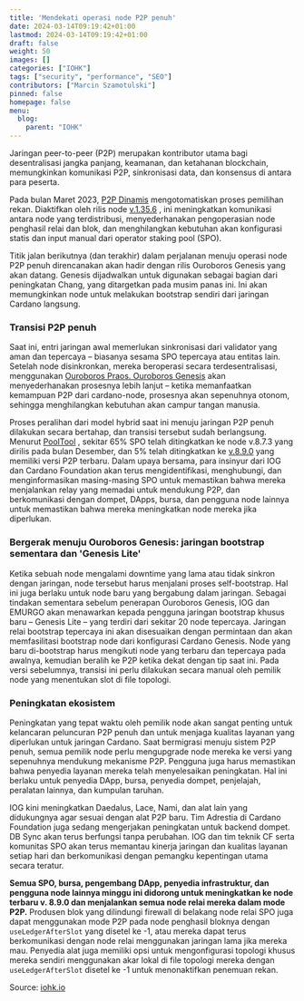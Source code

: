 ```yaml
---
title: 'Mendekati operasi node P2P penuh'
date: 2024-03-14T09:19:42+01:00
lastmod: 2024-03-14T09:19:42+01:00
draft: false
weight: 50
images: []
categories: ["IOHK"]
tags: ["security", "performance", "SEO"]
contributors: ["Marcin Szamotulski"]
pinned: false
homepage: false
menu:
  blog:
    parent: "IOHK"
---
```


Jaringan peer-to-peer (P2P) merupakan kontributor utama bagi desentralisasi jangka panjang, keamanan, dan ketahanan blockchain, memungkinkan komunikasi P2P, sinkronisasi data, dan konsensus di antara para peserta.

Pada bulan Maret 2023, [P2P Dinamis](https://iohk.io/en/blog/posts/2023/03/16/dynamic-p2p-is-coming-to-cardano/) mengotomatiskan proses pemilihan rekan. Diaktifkan oleh rilis node [v.1.35.6](https://github.com/IntersectMBO/cardano-node/releases/tag/1.35.6) , ini meningkatkan komunikasi antara node yang terdistribusi, menyederhanakan pengoperasian node penghasil relai dan blok, dan menghilangkan kebutuhan akan konfigurasi statis dan input manual dari operator staking pool (SPO).

Titik jalan berikutnya (dan terakhir) dalam perjalanan menuju operasi node P2P penuh direncanakan akan hadir dengan rilis Ouroboros Genesis yang akan datang. Genesis dijadwalkan untuk digunakan sebagai bagian dari peningkatan Chang, yang ditargetkan pada musim panas ini. Ini akan memungkinkan node untuk melakukan bootstrap sendiri dari jaringan Cardano langsung.

### Transisi P2P penuh

Saat ini, entri jaringan awal memerlukan sinkronisasi dari validator yang aman dan tepercaya – biasanya sesama SPO tepercaya atau entitas lain. Setelah node disinkronkan, mereka beroperasi secara terdesentralisasi, menggunakan [Ouroboros Praos. Ouroboros Genesis](https://iohk.io/en/research/library/papers/ouroboros-praos-an-adaptively-secure-semi-synchronous-proof-of-stake-protocol/) akan menyederhanakan prosesnya lebih lanjut – ketika memanfaatkan kemampuan P2P dari cardano-node, prosesnya akan sepenuhnya otonom, sehingga menghilangkan kebutuhan akan campur tangan manusia.

Proses peralihan dari model hybrid saat ini menuju jaringan P2P penuh dilakukan secara bertahap, dan transisi tersebut sudah berlangsung. Menurut [PoolTool](https://pooltool.io/networkhealth) , sekitar 65% SPO telah ditingkatkan ke node v.8.7.3 yang dirilis pada bulan Desember, dan 5% telah ditingkatkan ke [v.8.9.0](https://github.com/IntersectMBO/cardano-node/releases/tag/8.9.0) yang memiliki versi P2P terbaru. Dalam upaya bersama, para insinyur dari IOG dan Cardano Foundation akan terus mengidentifikasi, menghubungi, dan menginformasikan masing-masing SPO untuk memastikan bahwa mereka menjalankan relay yang memadai untuk mendukung P2P, dan berkomunikasi dengan dompet, DApps, bursa, dan pengguna node lainnya untuk memastikan bahwa mereka meningkatkan node mereka jika diperlukan.

### Bergerak menuju Ouroboros Genesis: jaringan bootstrap sementara dan 'Genesis Lite'

Ketika sebuah node mengalami downtime yang lama atau tidak sinkron dengan jaringan, node tersebut harus menjalani proses self-bootstrap. Hal ini juga berlaku untuk node baru yang bergabung dalam jaringan. Sebagai tindakan sementara sebelum penerapan Ouroboros Genesis, IOG dan EMURGO akan menawarkan kepada pengguna jaringan bootstrap khusus baru – Genesis Lite – yang terdiri dari sekitar 20 node tepercaya. Jaringan relai bootstrap tepercaya ini akan disesuaikan dengan permintaan dan akan memfasilitasi bootstrap node dari konfigurasi Cardano Genesis. Node yang baru di-bootstrap harus mengikuti node yang terbaru dan tepercaya pada awalnya, kemudian beralih ke P2P ketika dekat dengan tip saat ini. Pada versi sebelumnya, transisi ini perlu dilakukan secara manual oleh pemilik node yang menentukan slot di file topologi.

### Peningkatan ekosistem

Peningkatan yang tepat waktu oleh pemilik node akan sangat penting untuk kelancaran peluncuran P2P penuh dan untuk menjaga kualitas layanan yang diperlukan untuk jaringan Cardano. Saat bermigrasi menuju sistem P2P penuh, semua pemilik node perlu mengupgrade node mereka ke versi yang sepenuhnya mendukung mekanisme P2P. Pengguna juga harus memastikan bahwa penyedia layanan mereka telah menyelesaikan peningkatan. Hal ini berlaku untuk penyedia DApp, bursa, penyedia dompet, penjelajah, peralatan lainnya, dan kumpulan taruhan.

IOG kini meningkatkan Daedalus, Lace, Nami, dan alat lain yang didukungnya agar sesuai dengan alat P2P baru. Tim Adrestia di Cardano Foundation juga sedang mengerjakan peningkatan untuk backend dompet. DB Sync akan terus berfungsi tanpa perubahan. IOG dan tim teknik CF serta komunitas SPO akan terus memantau kinerja jaringan dan kualitas layanan setiap hari dan berkomunikasi dengan pemangku kepentingan utama secara teratur.

**Semua SPO, bursa, pengembang DApp, penyedia infrastruktur, dan pengguna node lainnya minggu ini didorong untuk meningkatkan ke node terbaru v. 8.9.0 dan menjalankan semua node relai mereka dalam mode P2P.** Produsen blok yang dilindungi firewall di belakang node relai SPO juga dapat menggunakan mode P2P pada node penghasil bloknya dengan `useLedgerAfterSlot` yang disetel ke -1, atau mereka dapat terus berkomunikasi dengan node relai menggunakan jaringan lama jika mereka mau. Penyedia alat juga memiliki opsi untuk mengonfigurasi topologi khusus mereka sendiri menggunakan akar lokal di file topologi mereka dengan `useLedgerAfterSlot` disetel ke -1 untuk menonaktifkan penemuan rekan.

Source: [iohk.io](https://iohk.io/en/blog/posts/2024/03/14/approaching-full-p2p-node-operations/)
